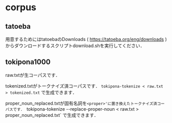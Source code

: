 # corpus

## tatoeba

用意するためにはtatoebaのDownloads ( https://tatoeba.org/eng/downloads ) からダウンロードするスクリプトdownload.shを実行してください．

## tokipona1000

raw.txtが生コーパスです．

tokenized.txtがトークナイズ済コーパスです．
`tokipona-tokenize < raw.txt > tokenized.txt` で生成できます．

proper_noun_replaced.txtが固有名詞を`<proper>'に置き換えたトークナイズ済コーパスです．
`tokipona-tokenize --replace-proper-noun < raw.txt > proper_noun_replaced.txt` で生成できます． 



